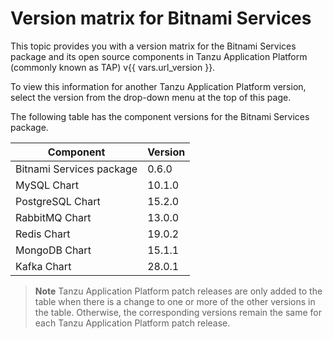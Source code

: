 # Version matrix for Bitnami Services

This topic provides you with a version matrix for the Bitnami Services package and its open source
components in Tanzu Application Platform (commonly known as TAP) v{{ vars.url_version }}.

To view this information for another Tanzu Application Platform version, select the version from the
drop-down menu at the top of this page.

The following table has the component versions for the Bitnami Services package.

<!-- Version list for TAP 1.12. Add patch updates, if any, in a new column. -->

<table>
  <thead>
    <tr>
      <th>Component</th>
      <th>Version</th>
    </tr>
  </thead>
  <tbody>
    <tr>
      <td>Bitnami Services package</td>
      <td>0.6.0</td>
    </tr>
    <tr>
      <td>MySQL Chart</td>
      <td>10.1.0</td>
    </tr>
    <tr>
      <td>PostgreSQL Chart</td>
      <td>15.2.0</td>
    </tr>
    <tr>
      <td>RabbitMQ Chart</td>
      <td>13.0.0</td>
    </tr>
    <tr>
      <td>Redis Chart</td>
      <td>19.0.2</td>
    </tr>
    <tr>
      <td>MongoDB Chart</td>
      <td>15.1.1</td>
    </tr>
    <tr>
      <td>Kafka Chart</td>
      <td>28.0.1</td>
    </tr>
  </tbody>
</table>

> **Note** Tanzu Application Platform patch releases are only added to the table when there
> is a change to one or more of the other versions in the table. Otherwise, the corresponding
> versions remain the same for each Tanzu Application Platform patch release.